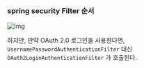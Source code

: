 ### spring security Filter 순서

![img](/Users/kimjong-wan/workspace/Subak-Uncle.github.io/_posts/images/spring-security-filter/images%2Ftmdgh0221%2Fpost%2F55da7ebe-17e1-472f-ba31-7bce3156e7bb%2Fsecurity-filters.png)

하지만, 만약 OAuth 2.0 로그인을 사용한다면, `UsernamePasswordAuthenticationFilter` 대신 `OAuth2LoginAuthenticationFilter` 가 호출된다.
